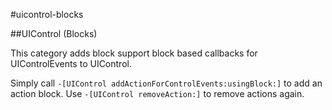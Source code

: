 #uicontrol-blocks

##UIControl (Blocks)

This category adds block support block based callbacks for UIControlEvents to UIControl.

Simply call ``-[UIControl addActionForControlEvents:usingBlock:]`` to add an action block.
Use ``-[UIControl removeAction:]`` to remove actions again.